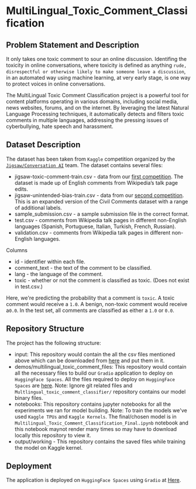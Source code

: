 # MultiLingual_Toxic_Comment_Classification

## Problem Statement and Description

It only takes one toxic comment to sour an online discussion. Identifing the toxicity in online conversations, where toxicity is defined as anything `rude, disrespectful or otherwise likely to make someone leave a discussion`, in an automated way using machine learning, at very early stage, is one way to protect voices in online conversations.

The MultiLingual Toxic Comment Classification project is a powerful tool for content platforms operating in various domains, including social media, news websites, forums, and on the internet. By leveraging the latest Natural Language Processing techniques, it automatically detects and filters toxic comments in multiple languages, addressing the pressing issues of cyberbullying, hate speech and harassment.

## Dataset Description

The dataset has been taken from `Kaggle` competition organized by the [`Jigsaw/Conversation AI`](https://www.kaggle.com/competitions/jigsaw-multilingual-toxic-comment-classification/overview) team. The dataset contains several files:

- jigsaw-toxic-comment-train.csv - data from our [first competition](https://www.kaggle.com/c/jigsaw-toxic-comment-classification-challenge). The dataset is made up of English comments from Wikipedia’s talk page edits.
- jigsaw-unintended-bias-train.csv - data from our [second competition](https://www.kaggle.com/c/jigsaw-unintended-bias-in-toxicity-classification). This is an expanded version of the Civil Comments dataset with a range of additional labels.
- sample_submission.csv - a sample submission file in the correct format.
- test.csv - comments from Wikipedia talk pages in different non-English languages (Spanish, Portuguese, Italian, Turkish, French, Russian).
- validation.csv - comments from Wikipedia talk pages in different non-English languages.

Columns

- id - identifier within each file.
- comment_text - the text of the comment to be classified.
- lang - the language of the comment.
- toxic - whether or not the comment is classified as toxic. (Does not exist in test.csv.)

Here, we're predicting the probability that a comment is `toxic`. A toxic comment would receive a `1.0`. A benign, non-toxic comment would receive a`0.0`. In the test set, all comments are classified as either a `1.0` or `0.0`.

## Repository Structure

The project has the following structure:

- input: This repository would contain the all the csv files mentioned above which can be downloaded from [here](https://www.kaggle.com/competitions/jigsaw-multilingual-toxic-comment-classification/data) and put them in it.
- demos/multilingual_toxic_comment_files: This repository would contain all the necessary files to build our `Gradio` application to deploy on `HuggingFace Spaces`. All the files required to deploy on `HuggingFace Spaces` are [here](https://huggingface.co/spaces/Chirag1994/Multilingual_Toxic_Comment_Classifier/tree/main). Note: Ignore git related files and `Multlingual_toxic_comment_classifier/` repository contains our model binary files.
- notebooks: This repository contains jupyter notebooks for all the experiments we ran for model building. Note: To train the models we've used `Kaggle TPUs` and `Kaggle Kernels`. The final/chosen model is in `Multilingual_Toxic_Comment_Classification_Final.ipynb` notebook and this notebook maynot render many times so may have to download locally this repository to view it.
- output/working - This repository contains the saved files while training the model on Kaggle kernel.

## Deployment

The application is deployed on `HuggingFace Spaces` using `Gradio` at [Here](https://huggingface.co/spaces/Chirag1994/Multilingual_Toxic_Comment_Classifier).
